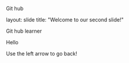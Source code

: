 Git hub


layout: slide
title: "Welcome to our second slide!"

Git hub learner

Hello 

Use the left arrow to go back!
